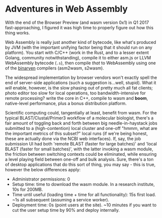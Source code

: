 # Adventures in Web Assembly

With the end of the Browser Preview (and wasm version 0x1) in Q1 2017 fast-approaching, I figured it was high time to properly figure out how this thing works.

Web Assembly is really just another kind of bytecode, like what's produced by JVM (with the important unifying factor being that it should run on any platform). You start with C/C++ (work in the Rust, and to a lesser extent Golang, community notwithstanding), compile it to either asm.js or LLVM WebAssembly bytecode (`.s`), then compile *that* to WebAssembly using one of the [binaryen](https://github.com/WebAssembly/binaryen) compilers (asm2wasm, s2wasm).

The widespread implementation by browser vendors won't exactly spell the end of server-side applications (such a suggestion is...well, stupid). What it *will* enable, however, is the slow phasing out of pretty much all fat clients; photo editor too slow for local operations, too bandwidth-intensive for remote processing? write the core in C++, compile to wasm and **boom**, native-level performance, plus a bonus distribution platform.

Scientific computing could, tangentially at least, benefit from wasm. For the typical BLAST/Clustal/Primer3 workflow of a molecular biologist, there's a fair amount of toggling back and forth between big needle-in-haystack jobs submitted to a (high-contention) local cluster and one-off "hmmm, what are the important metrics of this subset?" local runs (if we're being honest, these are actually done via the NCBI web interfaces). If, say, the job submission UI had both 'remote BLAST (faster for large batches)' and 'local BLAST (faster for small batches)', with the latter invoking a wasm module, the friction between switching contexts could be eliminated, while ensuring a level playing field between one-off and bulk analysis. Sure, there's a ton of desktop applications that do this sort of thing, you may say - this is true, however the below differences apply:

* Administrator permissions: 0
* Setup time: time to download the wasm module. In a research institute, 10s for 200MB.
* Time until useful (loading time + time for all functionality): 15s first load. ~1s all subsequent (assuming a service worker).
* Deployment time: 0s (point users at the site). ~10 minutes if you want to cut the user setup time by 90% and deploy internally.
